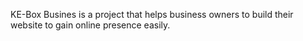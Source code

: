 KE-Box Busines is a project that helps business owners to build their website to gain online presence easily.
